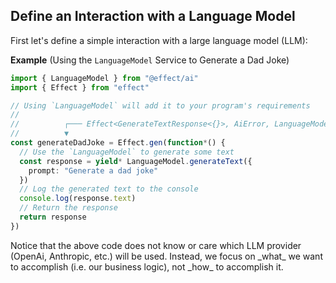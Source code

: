 ## Define an Interaction with a Language Model

First let's define a simple interaction with a large language model (LLM):

**Example** (Using the `LanguageModel` Service to Generate a Dad Joke)

```ts twoslash
import { LanguageModel } from "@effect/ai"
import { Effect } from "effect"

// Using `LanguageModel` will add it to your program's requirements
//
//          ┌─── Effect<GenerateTextResponse<{}>, AiError, LanguageModel>
//          ▼
const generateDadJoke = Effect.gen(function*() {
  // Use the `LanguageModel` to generate some text
  const response = yield* LanguageModel.generateText({
    prompt: "Generate a dad joke"
  })
  // Log the generated text to the console
  console.log(response.text)
  // Return the response
  return response
})
```

<Aside type="note" title="Declarative LLM Interactions">
  Notice that the above code does not know or care which LLM provider (OpenAi, Anthropic, etc.) will be used. Instead, we focus on _what_ we want to accomplish (i.e. our business logic), not _how_ to accomplish it.
</Aside>
